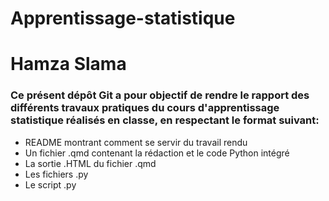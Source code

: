 # Apprentissage-statistique

# Hamza Slama

### Ce présent dépôt Git a pour objectif de rendre le rapport des différents travaux pratiques du cours d'apprentissage statistique réalisés en classe, en respectant le format suivant:

- README montrant comment se servir du travail rendu
- Un fichier .qmd contenant la rédaction et le code Python intégré
- La sortie .HTML du fichier .qmd
- Les fichiers .py
- Le script .py

